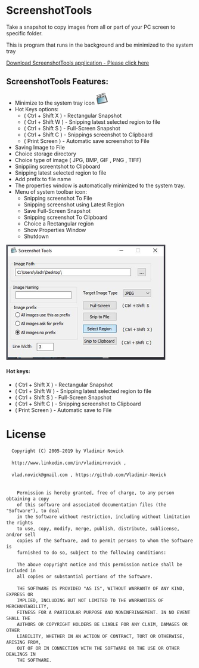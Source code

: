 # ScreenshotTools

Take a snapshot to copy images from all or part of your PC screen to specific folder.

This is program that runs in the background and be minimized to the system tray 

[Download ScreenshotTools application - Please click here ](https://github.com/Vladimir-Novick/ScreenshotTools/raw/master/src/Release/ScreenshotTools.exe)

## ScreenshotTools Features:

  * Minimize to the system tray icon ![tray icon](https://github.com/Vladimir-Novick/ScreenshotTools/raw/master/src/doc/tray_icon.png)
  * Hot Keys options:
      * ( Ctrl + Shift  X ) - Rectangular Snapshot
      * ( Ctrl + Shift  W ) - Snipping latest selected region to file 
      * ( Ctrl + Shift  S ) - Full-Screen Snapshot
      * ( Ctrl + Shift  C ) - Snippings screenshot to Clipboard
      * ( Print Screen    ) - Automatic save screenshot to File
  * Saving Image to File
  * Choice storage directory
  * Choice type of image ( JPG, BMP, GIF , PNG , TIFF) 
  * Snippiing screentshot to Clipboard
  * Snipping latest selected region to file
  * Add prefix to file name 
  * The properties window is automatically minimized to the system tray.
  * Menu of system toolbar icon:
    * Snipping screenshot To File
    * Snipping screenshot using Latest Region
    * Save Full-Screen Snapshot
    * Snipping screenshot To Clipboard
    * Choice a Rectangular region
    * Show Properties Window
    * Shutdown


![ScreenshotTools Properties Window ](https://github.com/Vladimir-Novick/ScreenshotTools/raw/master/src/doc/properties_window.png)


#### Hot keys:
  * ( Ctrl + Shift  X ) - Rectangular Snapshot
  * ( Ctrl + Shift  W ) - Snipping latest selected region to file  
  * ( Ctrl + Shift  S ) - Full-Screen Snapshot
  * ( Ctrl + Shift  C ) - Snipping screenshot to Clipboard
  * ( Print Screen    ) - Automatic save to File



# License

      Copyright (C) 2005-2019 by Vladimir Novick 

      http://www.linkedin.com/in/vladimirnovick , 

      vlad.novick@gmail.com , https://github.com/Vladimir-Novick
		 

		Permission is hereby granted, free of charge, to any person obtaining a copy
		of this software and associated documentation files (the "Software"), to deal
		in the Software without restriction, including without limitation the rights
		to use, copy, modify, merge, publish, distribute, sublicense, and/or sell
		copies of the Software, and to permit persons to whom the Software is
		furnished to do so, subject to the following conditions:

		The above copyright notice and this permission notice shall be included in
		all copies or substantial portions of the Software.

		THE SOFTWARE IS PROVIDED "AS IS", WITHOUT WARRANTY OF ANY KIND, EXPRESS OR
		IMPLIED, INCLUDING BUT NOT LIMITED TO THE WARRANTIES OF MERCHANTABILITY,
		FITNESS FOR A PARTICULAR PURPOSE AND NONINFRINGEMENT. IN NO EVENT SHALL THE
		AUTHORS OR COPYRIGHT HOLDERS BE LIABLE FOR ANY CLAIM, DAMAGES OR OTHER
		LIABILITY, WHETHER IN AN ACTION OF CONTRACT, TORT OR OTHERWISE, ARISING FROM,
		OUT OF OR IN CONNECTION WITH THE SOFTWARE OR THE USE OR OTHER DEALINGS IN
		THE SOFTWARE. 

